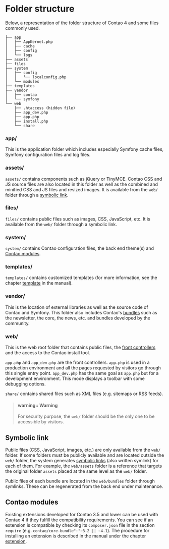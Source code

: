 # Folder structure

Below, a representation of the folder structure of Contao 4 and some files
commonly used.

```
├── app
│   ├── AppKernel.php
│   ├── cache
│   ├── config
│   └── logs
├── assets
├── files
├── system
│   ├── config
│   │   └── localconfig.php
│   └── modules
├── templates
├── vendor
│   ├── contao
│   └── symfony
└── web
    ├── .htaccess (hidden file)
    ├── app_dev.php
    ├── app.php
    ├── install.php
    └── share
```

### app/

This is the application folder which includes especially Symfony cache files,
Symfony configuration files and log files.


### assets/

`assets/` contains components such as jQuery or TinyMCE. Contao CSS and JS
source files are also located in this folder as well as the combined and
minified CSS and JS files and resized images. It is available from the `web/`
folder through a [symbolic link][1].


### files/

`files/` contains public files such as images, CSS, JavaScript, etc. It is
available from the `web/` folder through a symbolic link.


### system/

`system/` contains Contao configuration files, the back end theme(s) and
[Contao modules][2].


### templates/

`templates/` contains customized templates (for more information, see the
chapter [template][3] in the manual).


### vendor/

This is the location of external libraries as well as the source code of Contao
and Symfony. This folder also includes Contao's [bundles][4] such as the
newsletter, the core, the news, etc. and bundles developed by the community.


### web/

This is the web root folder that contains public files, the
[front controllers][5] and the access to the Contao install tool.

`app.php` and `app_dev.php` are the front controllers. `app.php` is used in a
production environment and all the pages requested by visitors go through this
single entry point. `app_dev.php` has the same goal as `app.php` but for a
development environment. This mode displays a toolbar with some debugging
options.

`share/` contains shared files such as XML files (e.g. sitemaps or RSS feeds).

> #### warning:: Warning
> For security purpose, the `web/` folder should be the only one to be
> accessible by visitors.


## Symbolic link

Public files (CSS, JavaScript, images, etc.) are only available from the `web/`
folder. If some folders must be publicly available and are located outside the
`web/` folder, the system generates [symbolic links][6] (also written symlink)
for each of them. For example, the `web/assets` folder is a reference that
targets the original folder `assets` placed at the same level as the `web/`
folder.

Public files of each bundle are located in the `web/bundles` folder through
symlinks. These can be regenerated from the back end under maintenance.


## Contao modules

Existing extensions developed for Contao 3.5 and lower can be used with Contao
4 if they fulfill the compatibility requirements. You can see if an extension is
compatible by checking its `composer.json` file in the section `require` (e.g.
`contao/core-bundle":"~3.2 || ~4.1`). The procedure for installing an extension
is described in the manual under the chapter [extension][7].


[1]: #symbolic-link
[2]: #contao-modules
[3]: https://docs.contao.org/books/manual/current/en/04-managing-content/templates.html
[4]: http://symfony.com/doc/current/glossary.html#term-bundle
[5]: https://en.wikipedia.org/wiki/Front_Controller_pattern
[6]: https://en.wikipedia.org/wiki/Symbolic_link
[7]: https://docs.contao.org/books/manual/current/en/05-system-administration/extensions.html
